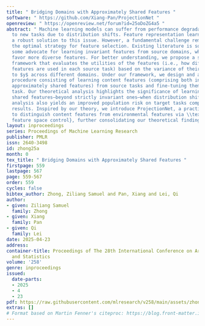 ```yaml
---
title: " Bridging Domains with Approximately Shared Features "
software: " https://github.com/Xiang-Pan/ProjectionNet "
openreview: " https://openreview.net/forum?id=25oDoZG4a5 "
abstract: " Machine learning models can suffer from performance degradation when applied
  to new tasks due to distribution shifts. Feature representation learning offers
  a robust solution to this issue. However, a fundamental challenge remains in devising
  the optimal strategy for feature selection. Existing literature is somewhat paradoxical:
  some advocate for learning invariant features from source domains, while others
  favor more diverse features. For better understanding, we propose a statistical
  framework that evaluates the utilities of the features (i.e., how differently the
  features are used in each source task) based on the variance of their correlation
  to $y$ across different domains. Under our framework, we design and analyze a learning
  procedure consisting of learning content features (comprising both invariant and
  approximately shared features) from source tasks and fine-tuning them on the target
  task. Our theoretical analysis highlights the significance of learning approximately
  shared features—beyond strictly invariant ones—when distribution shifts occur. Our
  analysis also yields an improved population risk on target tasks compared to previous
  results. Inspired by our theory, we introduce ProjectionNet, a practical method
  to distinguish content features from environmental features via \\textit{explicit
  feature space control}, further consolidating our theoretical findings. "
layout: inproceedings
series: Proceedings of Machine Learning Research
publisher: PMLR
issn: 2640-3498
id: zhong25a
month: 0
tex_title: " Bridging Domains with Approximately Shared Features "
firstpage: 559
lastpage: 567
page: 559-567
order: 559
cycles: false
bibtex_author: Zhong, Ziliang Samuel and Pan, Xiang and Lei, Qi
author:
- given: Ziliang Samuel
  family: Zhong
- given: Xiang
  family: Pan
- given: Qi
  family: Lei
date: 2025-04-23
address:
container-title: Proceedings of The 28th International Conference on Artificial Intelligence
  and Statistics
volume: '258'
genre: inproceedings
issued:
  date-parts:
  - 2025
  - 4
  - 23
pdf: https://raw.githubusercontent.com/mlresearch/v258/main/assets/zhong25a/zhong25a.pdf
extras: []
# Format based on Martin Fenner's citeproc: https://blog.front-matter.io/posts/citeproc-yaml-for-bibliographies/
---
```

